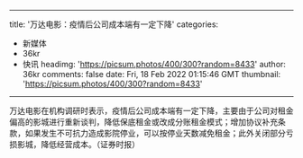 
---
title: '万达电影：疫情后公司成本端有一定下降'
categories: 
 - 新媒体
 - 36kr
 - 快讯
headimg: 'https://picsum.photos/400/300?random=8433'
author: 36kr
comments: false
date: Fri, 18 Feb 2022 01:15:46 GMT
thumbnail: 'https://picsum.photos/400/300?random=8433'
---

<div>   
万达电影在机构调研时表示，疫情后公司成本端有一定下降，主要由于公司对租金偏高的影城进行重新谈判，降低保底租金或改成分账租金模式；增加协议补充条款，如果发生不可抗力造成影院停业，可以按停业天数减免租金；此外关闭部分亏损影城，降低经营成本。（证券时报）  
</div>
            